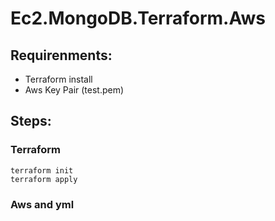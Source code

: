 # Ec2.MongoDB.Terraform.Aws

## Requirenments:
* Terraform install
* Aws Key Pair (test.pem)

## Steps:
### Terraform
```
terraform init
terraform apply
```

### Aws and yml
